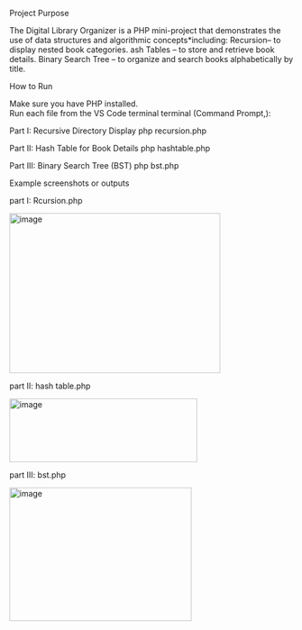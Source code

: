 Project Purpose

The Digital Library Organizer is a PHP mini-project that demonstrates the use of data structures and algorithmic concepts*including:
Recursion– to display nested book categories.
ash Tables – to store and retrieve book details.
Binary Search Tree – to organize and search books alphabetically by title.

 How to Run

Make sure you have PHP installed.  
Run each file from the  VS Code terminal terminal (Command Prompt,):

Part I: Recursive Directory Display
php recursion.php

Part II: Hash Table for Book Details
php hashtable.php

Part III: Binary Search Tree (BST)
php bst.php

Example screenshots or outputs

part I: Rcursion.php

<img width="374" height="284" alt="image" src="https://github.com/user-attachments/assets/3fe267e5-3f9c-4db3-9e4f-c7954ec0fede" />


part II: hash table.php


<img width="333" height="113" alt="image" src="https://github.com/user-attachments/assets/4b306243-ebac-4cee-9515-06efbaad68e0" />


part III: bst.php


<img width="323" height="237" alt="image" src="https://github.com/user-attachments/assets/010158ad-74f0-4666-b303-75b3ddd7a6de" />


